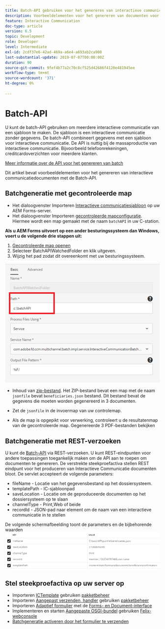```yaml
---
title: Batch-API gebruiken voor het genereren van interactieve communicatiedocumenten
description: Voorbeeldelementen voor het genereren van documenten voor afdrukkanalen met batch-API
feature: Interactive Communication
doc-type: article
version: 6.5
topic: Development
role: Developer
level: Intermediate
exl-id: 2cdf37e6-42ad-469a-a6e4-a693ab2ca908
last-substantial-update: 2019-07-07T00:00:00Z
duration: 90
source-git-commit: 9fef4b77a2c70c8cf525d42686f4120e481945ee
workflow-type: tm+mt
source-wordcount: '371'
ht-degree: 0%

---
```


# Batch-API

U kunt de batch-API gebruiken om meerdere interactieve communicatie van een sjabloon te maken. De sjabloon is een interactieve communicatie zonder gegevens. De batch-API combineert gegevens met een sjabloon voor interactieve communicatie. De API is nuttig bij de massaproductie van interactieve communicatie. Bijvoorbeeld telefoonrekeningen, creditcardoverzichten voor meerdere klanten.

[Meer informatie over de API voor het genereren van batch](https://experienceleague.adobe.com/docs/experience-manager-65/forms/interactive-communications/generate-multiple-interactive-communication-using-batch-api.html)

Dit artikel bevat voorbeeldelementen voor het genereren van interactieve communicatiedocumenten met de Batch-API.

## Batchgeneratie met gecontroleerde map

* Het dialoogvenster Importeren [Interactieve communicatiesjabloon](assets/Beneficiaries-confirmation.zip) op uw AEM Forms-server.
* Het dialoogvenster Importeren [gecontroleerde mapconfiguratie](assets/batch-generation-api.zip). Hiermee wordt een map gemaakt met de naam `batchAPI` in uw C-station.

**Als u AEM Forms uitvoert op een ander besturingssysteem dan Windows, voert u de volgende drie stappen uit:**

1. [Gecontroleerde map openen](http://localhost:4502/libs/fd/core/WatchfolderUI/content/UI.html)
2. Selecteer BatchAPIWatchedFolder en klik uitgeven.
3. Wijzig het pad zodat dit overeenkomt met uw besturingssysteem.

![pad](assets/watched-folder-batch-api-basic.PNG)

* Inhoud van [zip-bestand](assets/jsonfile.zip). Het ZIP-bestand bevat een map met de naam `jsonfile` bevat `beneficiaries.json` bestand. Dit bestand bevat de gegevens die moeten worden gegenereerd in 3 documenten.

* Zet de `jsonfile` in de invoermap van uw controlemap.
* Als de map is opgepikt voor verwerking, controleert u de resultatenmap van de gecontroleerde map. Gegenereerde 3 PDF-bestanden bekijken

## Batchgeneratie met REST-verzoeken

U kunt de [Batch-API](https://helpx.adobe.com/experience-manager/6-5/forms/javadocs/index.html) via REST-verzoeken. U kunt REST-eindpunten voor andere toepassingen toegankelijk maken om de API aan te roepen om documenten te genereren.
De verstrekte steekproefactiva stellen REST eindpunt voor het produceren van Interactieve Communicatie documenten bloot. De servlet accepteert de volgende parameters:

* fileName - Locatie van het gegevensbestand op het dossiersysteem.
* templatePath - IC-sjabloonpad
* saveLocation - Locatie om de geproduceerde documenten op het dossiersysteem op te slaan
* channelType - Print,Web of beide
* recordId - JSON-pad naar element om de naam van een interactieve communicatie in te stellen

De volgende schermafbeelding toont de parameters en de bijbehorende waarden
![voorbeeldverzoek](assets/generate-ic-batch-servlet.PNG)

## Stel steekproefactiva op uw server op

* Importeren [ICTemplate](assets/ICTemplate.zip) gebruiken [pakketbeheer](http://localhost:4502/crx/packmgr/index.jsp)
* Importeren [Aangepast verzenden, handler](assets/BatchAPICustomSubmit.zip) gebruiken [pakketbeheer](http://localhost:4502/crx/packmgr/index.jsp)
* Importeren [Adaptief formulier](assets/BatchGenerationAPIAF.zip) met de [Forms- en Document-interface](http://localhost:4502/aem/forms.html/content/dam/formsanddocuments)
* Implementeren en starten [Aangepaste OSGI-bundel](assets/batchgenerationapi.batchgenerationapi.core-1.0-SNAPSHOT.jar) gebruiken [Felix-webconsole](http://localhost:4502/system/console/bundles)
* [Batchgeneratie activeren door het formulier te verzenden](http://localhost:4502/content/dam/formsanddocuments/batchgenerationapi/jcr:content?wcmmode=disabled)
